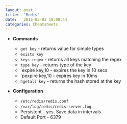 ```yaml
---
layout: post
title:  "Redis"
date:   2015-03-03 18:08:44
categories: Cheatsheets
---
```


* __Commands__
  * `get key` - returns value for simple types
  * `exists key` 
  * `keys regex` - returns all keys matching the regex
  * `type key` - returns type of the key
  * `expire key,10 - expires the key in 10 secs
  * `pexpire key,10 - expires key in 10ms
  * `hgetall key` - returns the hash stored at the key

* __Configuration__
  * `/etc/redis/redis.conf`
  * `/var/log/redis/redis-server.log`
  * Persistent - yes. Save data in intervals
  * Default Port - 6379
